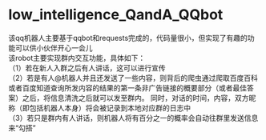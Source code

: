 # low_intelligence_QandA_QQbot
该qq机器人主要基于qqbot和requests完成的，代码量很小，但实现了有趣的功能可以供小伙伴开心一会儿<br>
该robot主要实现群内交互功能，具体如下：<br>
（1）若在新人入群之后有人讲话，这可以进行宣传<br>
（2）若是有人@机器人并且还发送了一些内容，则背后的爬虫通过爬取百度百科或者百度知道查询所发内容的结果的第一条非广告链接的概要部分（或者最佳答案）之后，将信息清洗之后就可以发至群内。
同时，对话的时间，内容，双方昵称（即包括机器人本身）将会被记录到本地对应群的日志中<br>
（3）若只是群内有人讲话，则机器人将有百分之一的概率会自动往群里发送信息来“勾搭”
